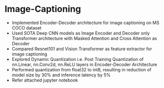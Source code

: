 # Image-Captioning
<ul>
  <li> Implemented Encoder-Decoder architecture for image captioning on MS COCO dataset</li>
  <li> Used SOTA Deep CNN models as Image Encoder and Decoder only Transformer architecture with Masked Attention and Cross Attention as Decoder</li>
  <li> Compared Resnet101 and Vision Transformer as feature extractor for image captioning</li>
  <li> Explored Dynamic Quantization i.e. Post Training Quantization of nn.Linear, nn.Conv2d, nn.ReLU layers in Encoder-Decoder Architecture</li>
  <li> Performed quantization from float32 to int8, resulting in reduction of model size by 30% and inference latency by 5%</li>
  <li> Refer attached jupyter notebook</li>
</ul>
